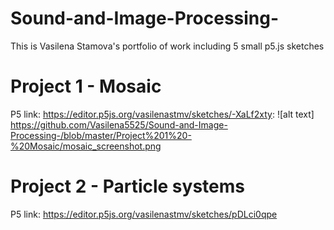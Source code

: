 # Sound-and-Image-Processing-
This is Vasilena Stamova's portfolio of work including 5 small p5.js sketches 

# Project 1 - Mosaic
P5 link: https://editor.p5js.org/vasilenastmv/sketches/-XaLf2xty:
![alt text] https://github.com/Vasilena5525/Sound-and-Image-Processing-/blob/master/Project%201%20-%20Mosaic/mosaic_screenshot.png


# Project 2 - Particle systems
P5 link: https://editor.p5js.org/vasilenastmv/sketches/pDLci0qpe 
